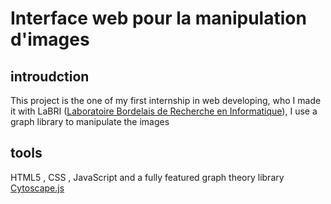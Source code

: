 # Interface web pour la manipulation d'images

## introudction

This project is the one of my first internship in web developing, who I made it with LaBRI
([Laboratoire Bordelais de Recherche en Informatique](https://www.labri.fr/en)), I use a graph library to manipulate the
images

## tools

HTML5 , CSS , JavaScript and a fully featured graph theory library [Cytoscape.js](https://js.cytoscape.org/)

